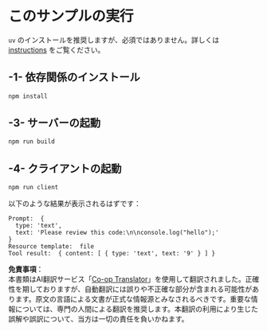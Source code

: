 <!--
CO_OP_TRANSLATOR_METADATA:
{
  "original_hash": "fae57a69c2b62cb7d92ff12da65f36c3",
  "translation_date": "2025-07-13T18:43:44+00:00",
  "source_file": "03-GettingStarted/02-client/solution/typescript/README.md",
  "language_code": "ja"
}
-->
# このサンプルの実行

`uv` のインストールを推奨しますが、必須ではありません。詳しくは [instructions](https://docs.astral.sh/uv/#highlights) をご覧ください。

## -1- 依存関係のインストール

```bash
npm install
```

## -3- サーバーの起動

```bash
npm run build
```

## -4- クライアントの起動

```sh
npm run client
```

以下のような結果が表示されるはずです：

```text
Prompt:  {
  type: 'text',
  text: 'Please review this code:\n\nconsole.log("hello");'
}
Resource template:  file
Tool result:  { content: [ { type: 'text', text: '9' } ] }
```

**免責事項**：  
本書類はAI翻訳サービス「[Co-op Translator](https://github.com/Azure/co-op-translator)」を使用して翻訳されました。正確性を期しておりますが、自動翻訳には誤りや不正確な部分が含まれる可能性があります。原文の言語による文書が正式な情報源とみなされるべきです。重要な情報については、専門の人間による翻訳を推奨します。本翻訳の利用により生じた誤解や誤訳について、当方は一切の責任を負いかねます。